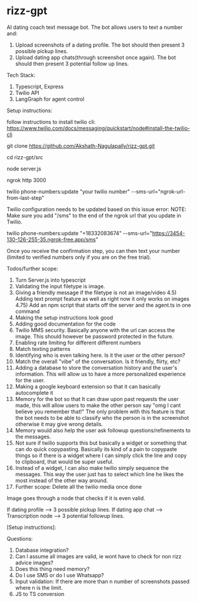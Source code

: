 # rizz-gpt

AI dating coach text message bot. The bot allows users to text a number and:

1. Upload screenshots of a dating profile. The bot should then present 3 possible pickup lines.
2. Upload dating app chats(through screenshot once again). The bot should then present 3 potential follow up lines.

Tech Stack:
1. Typescript, Express
2. Twilio API
3. LangGraph for agent control


Setup instructions:

follow instructions to install twilio cli: https://www.twilio.com/docs/messaging/quickstart/node#install-the-twilio-cli


git clone https://github.com/Akshath-Nagulapally/rizz-gpt.git

cd rizz-gpt/src

node server.js

ngrok http 3000

twilio phone-numbers:update "your twilio number" --sms-url="ngrok-url-from-last-step"

Twilio configuration needs to be updated based on this issue error: 
NOTE: Make sure you add "/sms" to the end of the ngrok url that you update in Twilio.


twilio phone-numbers:update "+18332083674" --sms-url="https://3454-130-126-255-35.ngrok-free.app/sms"



Once you receive the confirmation step, you can then text your number (limited to verified numbers only if you are on the free trial).

Todos/further scope:
1) Turn Server.js into typescript
2) Validating the input filetype is image.
4) Giving a friendly message if the filetype is not an image/video
4.5) Adding text prompt feature as well as right now it only works on images
4.75) Add an npm script that starts off the server and the agent.ts in one command
5) Making the setup instructions look good
6) Adding good documentation for the code
7) Twilio MMS security. Basically anyone with the url can access the image. This should however be password protected in the future.
8) Enabling rate limiting for different different numbers
9) Match texting patterns
10) Identifying who is even talking here. Is it the user or the other person?
11) Match the overall "vibe" of the conversation. Is it friendly, flirty, etc?
12) Adding a database to store the conversation history and the user's information. This will allow us to have a more personalized experience for the user.
13) Making a google keyboard extension so that it can basically autocomplete it
14) Memory for the bot so that It can draw upon past requests the user made, this will allow users to make the other person say "omg I cant believe you remember that!" The only problem with this feature is that the bot needs to be able to classify who the person is in the screenshot otherwise it may give wrong details.
15) Memory would also help the user ask followup questions/refinements to the messages.
16) Not sure if twilio supports this but basically a widget or something that can do quick copypasting. Basically its kind of a pain to copypaste things so if there is a widget where I can simply click the line and copy to clipboard, that would be super useful.
17) Instead of a widget, I can also make twilio simply sequence the messages. This way the user just has to select which line he likes the most instead of the other way around.
18) Further scope: Delete all the twilio media once done


















Image goes through a node that checks if it is even valid.

If dating profile --> 3 possible pickup lines.
If dating app chat --> Transcription node --> 3 potential followup lines.

[Setup instructions]:














Questions:
1) Database integration?
2) Can I assume all images are valid, ie wont have to check for non rizz advice images?
3) Does this thing need memory?
4) Do I use SMS or do I use Whatsapp?
5) Input validation: If there are more than n number of screenshots passed where n is the limit.
6) JS to TS conversion
